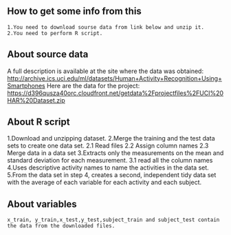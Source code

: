 ## How to get some info from this
    1.You need to download sourse data from link below and unzip it.
    2.You need to perform R script.
## About source data
A full description is available at the site where the data was obtained: http://archive.ics.uci.edu/ml/datasets/Human+Activity+Recognition+Using+Smartphones Here are the data for the project: https://d396qusza40orc.cloudfront.net/getdata%2Fprojectfiles%2FUCI%20HAR%20Dataset.zip

## About R script
 1.Download and unzipping dataset.
 2.Merge the training and the test data sets to create one data set.
  2.1 Read files
  2.2 Assign column names
  2.3 Merge data in a data set
 3.Extracts only the measurements on the mean and standard deviation for each measurement.
  3.1 read all the column names
 4.Uses descriptive activity names to name the activities in the data set.
 5.From the data set in step 4, creates a second, independent tidy data set with the average of each variable for each activity and each subject.

## About variables
    x_train, y_train,x_test,y_test,subject_train and subject_test contain the data from the downloaded files.

